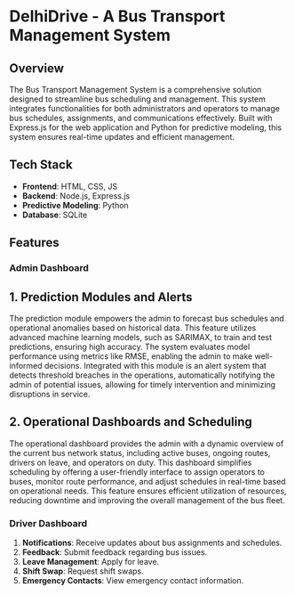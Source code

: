# DelhiDrive - A Bus Transport Management System

## Overview

The Bus Transport Management System is a comprehensive solution designed to streamline bus scheduling and management. This system integrates functionalities for both administrators and operators to manage bus schedules, assignments, and communications effectively. Built with Express.js for the web application and Python for predictive modeling, this system ensures real-time updates and efficient management.

## Tech Stack

- **Frontend**: HTML, CSS, JS
- **Backend**: Node.js, Express.js
- **Predictive Modeling**: Python
- **Database**: SQLite

## Features

### Admin Dashboard

## 1. Prediction Modules and Alerts
The prediction module empowers the admin to forecast bus schedules and operational anomalies based on historical data. This feature utilizes advanced machine learning models, such as SARIMAX, to train and test predictions, ensuring high accuracy. The system evaluates model performance using metrics like RMSE, enabling the admin to make well-informed decisions. Integrated with this module is an alert system that detects threshold breaches in the operations, automatically notifying the admin of potential issues, allowing for timely intervention and minimizing disruptions in service.

## 2. Operational Dashboards and Scheduling
The operational dashboard provides the admin with a dynamic overview of the current bus network status, including active buses, ongoing routes, drivers on leave, and operators on duty. This dashboard simplifies scheduling by offering a user-friendly interface to assign operators to buses, monitor route performance, and adjust schedules in real-time based on operational needs. This feature ensures efficient utilization of resources, reducing downtime and improving the overall management of the bus fleet.

### Driver Dashboard

1. **Notifications**: Receive updates about bus assignments and schedules.
2. **Feedback**: Submit feedback regarding bus issues.
3. **Leave Management**: Apply for leave.
4. **Shift Swap**: Request shift swaps.
5. **Emergency Contacts**: View emergency contact information.
